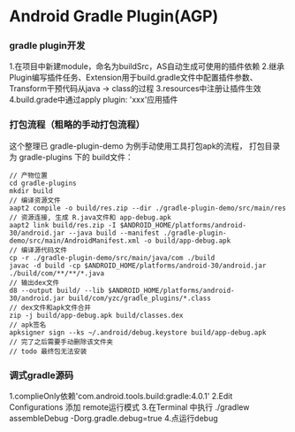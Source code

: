 # Android Gradle Plugin(AGP)


### gradle plugin开发
1.在项目中新建module，命名为buildSrc，AS自动生成可使用的插件依赖
2.继承Plugin<Project>编写插件任务、Extension用于build.gradle文件中配置插件参数、Transform干预代码从java -> class的过程
3.resources中注册让插件生效
4.build.grade中通过apply plugin: 'xxx'应用插件


### 打包流程（粗略的手动打包流程）
这个整理已 gradle-plugin-demo 为例手动使用工具打包apk的流程，
打包目录为 gradle-plugins 下的 build文件：

```
// 产物位置
cd gradle-plugins
mkdir build
// 编译资源文件
aapt2 compile -o build/res.zip --dir ./gradle-plugin-demo/src/main/res
// 资源连接, 生成 R.java文件和 app-debug.apk
aapt2 link build/res.zip -I $ANDROID_HOME/platforms/android-30/android.jar --java build --manifest ./gradle-plugin-demo/src/main/AndroidManifest.xml -o build/app-debug.apk
// 编译源代码文件
cp -r ./gradle-plugin-demo/src/main/java/com ./build
javac -d build -cp $ANDROID_HOME/platforms/android-30/android.jar ./build/com/**/**/*.java
// 输出dex文件
d8 --output build/ --lib $ANDROID_HOME/platforms/android-30/android.jar build/com/yzc/gradle_plugins/*.class
// dex文件和apk文件合并
zip -j build/app-debug.apk build/classes.dex
// apk签名
apksigner sign --ks ~/.android/debug.keystore build/app-debug.apk
// 完了之后需要手动删除该文件夹
// todo 最终包无法安装
```

### 调式gradle源码
1.complieOnly依赖'com.android.tools.build:gradle:4.0.1'
2.Edit Configurations 添加 remote运行模式
3.在Terminal 中执行 ./gradlew assembleDebug -Dorg.gradle.debug=true
4.点运行debug